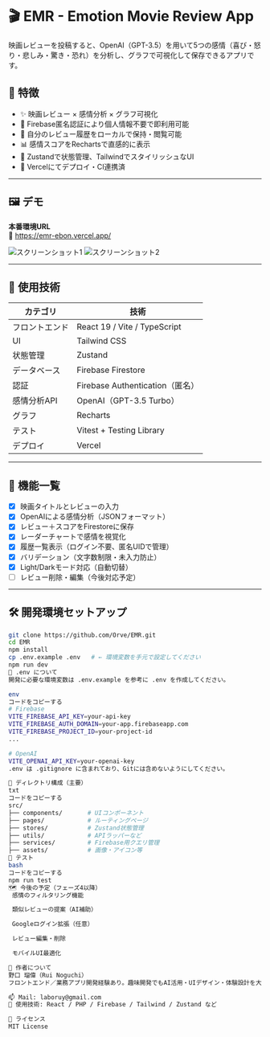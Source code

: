 # 🎬 EMR - Emotion Movie Review App

映画レビューを投稿すると、OpenAI（GPT-3.5）を用いて5つの感情（喜び・怒り・悲しみ・驚き・恐れ）を分析し、グラフで可視化して保存できるアプリです。

## 🌟 特徴

- ✨ 映画レビュー × 感情分析 × グラフ可視化
- 🔐 Firebase匿名認証により個人情報不要で即利用可能
- 💾 自分のレビュー履歴をローカルで保持・閲覧可能
- 📊 感情スコアをRechartsで直感的に表示
- 🧠 Zustandで状態管理、TailwindでスタイリッシュなUI
- 🚀 Vercelにてデプロイ・CI連携済

---

## 🖼 デモ

**本番環境URL**  
🔗 https://emr-ebon.vercel.app/

![スクリーンショット1](./public/screenshot_1.png)
![スクリーンショット2](./public/screenshot_2.png)

---

## 🔧 使用技術

| カテゴリ        | 技術                          |
|----------------|-------------------------------|
| フロントエンド  | React 19 / Vite / TypeScript |
| UI            | Tailwind CSS                 |
| 状態管理       | Zustand                      |
| データベース    | Firebase Firestore           |
| 認証           | Firebase Authentication（匿名） |
| 感情分析API    | OpenAI（GPT-3.5 Turbo）      |
| グラフ         | Recharts                     |
| テスト         | Vitest + Testing Library     |
| デプロイ       | Vercel                       |

---

## 📝 機能一覧

- [x] 映画タイトルとレビューの入力
- [x] OpenAIによる感情分析（JSONフォーマット）
- [x] レビュー＋スコアをFirestoreに保存
- [x] レーダーチャートで感情を視覚化
- [x] 履歴一覧表示（ログイン不要、匿名UIDで管理）
- [x] バリデーション（文字数制限・未入力防止）
- [x] Light/Darkモード対応（自動切替）
- [ ] レビュー削除・編集（今後対応予定）

---

## 🛠 開発環境セットアップ

```bash
git clone https://github.com/Orve/EMR.git
cd EMR
npm install
cp .env.example .env   # ← 環境変数を手元で設定してください
npm run dev
🔐 .env について
開発に必要な環境変数は .env.example を参考に .env を作成してください。

env
コードをコピーする
# Firebase
VITE_FIREBASE_API_KEY=your-api-key
VITE_FIREBASE_AUTH_DOMAIN=your-app.firebaseapp.com
VITE_FIREBASE_PROJECT_ID=your-project-id
...

# OpenAI
VITE_OPENAI_API_KEY=your-openai-key
.env は .gitignore に含まれており、Gitには含めないようにしてください。

📁 ディレクトリ構成（主要）
txt
コードをコピーする
src/
├── components/       # UIコンポーネント
├── pages/            # ルーティングページ
├── stores/           # Zustand状態管理
├── utils/            # APIラッパーなど
├── services/         # Firebase用クエリ管理
├── assets/           # 画像・アイコン等
🧪 テスト
bash
コードをコピーする
npm run test
🗺 今後の予定（フェーズ4以降）
 感情のフィルタリング機能

 類似レビューの提案（AI補助）

 Googleログイン拡張（任意）

 レビュー編集・削除

 モバイルUI最適化

🧠 作者について
野口 瑠偉（Rui Noguchi）
フロントエンド／業務アプリ開発経験あり。趣味開発でもAI活用・UIデザイン・体験設計を大事にしています。

📫 Mail: laboruy@gmail.com
🧠 使用技術: React / PHP / Firebase / Tailwind / Zustand など

📝 ライセンス
MIT License